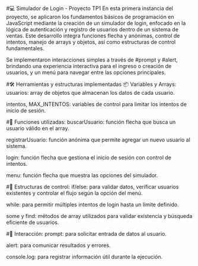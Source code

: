 #💻 Simulador de Login - Proyecto TP1
En esta primera instancia del proyecto, se aplicaron los fundamentos básicos de programación en JavaScript mediante la creación de un simulador de login, enfocado en la lógica de autenticación y registro de usuarios dentro de un sistema de ventas. Este desarrollo integra funciones flecha y anónimas, control de intentos, manejo de arrays y objetos, así como estructuras de control fundamentales.

Se implementaron interacciones simples a través de #prompt y #alert, brindando una experiencia interactiva para el ingreso o creación de usuarios, y un menú para navegar entre las opciones principales.

#🛠️ Herramientas y estructuras implementadas
📦 Variables y Arrays:
usuarios: array de objetos que almacenan los datos de cada usuario.

intentos, MAX_INTENTOS: variables de control para limitar los intentos de inicio de sesión.

#🧠 Funciones utilizadas:
buscarUsuario: función flecha que busca un usuario válido en el array.

registrarUsuario: función anónima que permite agregar un nuevo usuario al sistema.

login: función flecha que gestiona el inicio de sesión con control de intentos.

menu: función flecha que muestra las opciones del simulador.

#🧩 Estructuras de control:
if/else: para validar datos, verificar usuarios existentes y controlar el flujo según la opción del menú.

while: para permitir múltiples intentos de login hasta un límite definido.

some y find: métodos de array utilizados para validar existencia y búsqueda eficiente de usuarios.

#💬 Interacción:
prompt: para solicitar entrada de datos al usuario.

alert: para comunicar resultados y errores.

console.log: para registrar información útil durante la ejecución.


